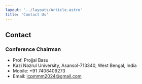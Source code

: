 ```yaml
---
layout: '../layouts/Article.astro'
title: 'Contact Us'
---
```


## Contact

### Conference Chairman

- Prof. Projjal Basu
- Kazi Nazrul University, Asansol-713340, West Bengal, India
- Mobile: +91 7406409273
- Email: icpmmm2024@gmail.com
